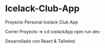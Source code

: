 # Icelack-Club-App
Proyecto Personal Icelack Club App

Correr Proyecto => 
cd icelackApp
npm run dev

Desarrollado con React & Tailwind.

